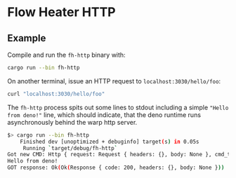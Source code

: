 # Flow Heater HTTP

## Example

Compile and run the `fh-http` binary with:

```bash
cargo run --bin fh-http
```

On another terminal, issue an HTTP request to `localhost:3030/hello/foo`:

```bash
curl "localhost:3030/hello/foo"
```

The `fh-http` process spits out some lines to stdout including a simple `"Hello from deno!"` line, which should indicate, that the deno runtime runs asynchronously behind the warp http server.
```bash
$> cargo run --bin fh-http
    Finished dev [unoptimized + debuginfo] target(s) in 0.05s
     Running `target/debug/fh-http`
Got new CMD: Http { request: Request { headers: {}, body: None }, cmd_tx: Sender { inner: Some(Inner { state: State { is_complete: false, is_closed: false, is_rx_task_set: true, is_tx_task_set: false } }) } }
Hello from deno!
GOT response: Ok(Ok(Response { code: 200, headers: {}, body: None }))
```
